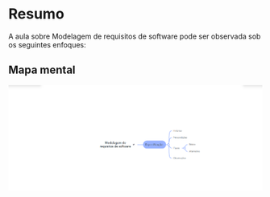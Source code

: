 # Resumo

A aula sobre Modelagem de requisitos de software pode ser observada sob os seguintes enfoques:

## Mapa mental

![Mapa mental da aula](../../../../../images/engenharia2_3.png)